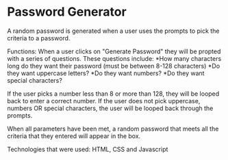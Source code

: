 <h1>Password Generator</h1>

A random password is generated when a user uses the prompts to pick the criteria to a password.

Functions:
When a user clicks on "Generate Password" they will be propted with a series of questions.
These questions include:
  *How many characters long do they want their password (must be between 8-128 characters)
  *Do they want uppercase letters?
  *Do they want numbers?
  *Do they want special characters?
  
 If the user picks a number less than 8 or more than 128, they will be looped back to enter a correct number.
 If the user does not pick uppercase, numbers OR special characters, the user will be looped back through the prompts.
 
 When all parameters have been met, a random password that meets all the criteria that they entered will appear in the box. 
 
 Technologies that were used: HTML, CSS and Javascript
